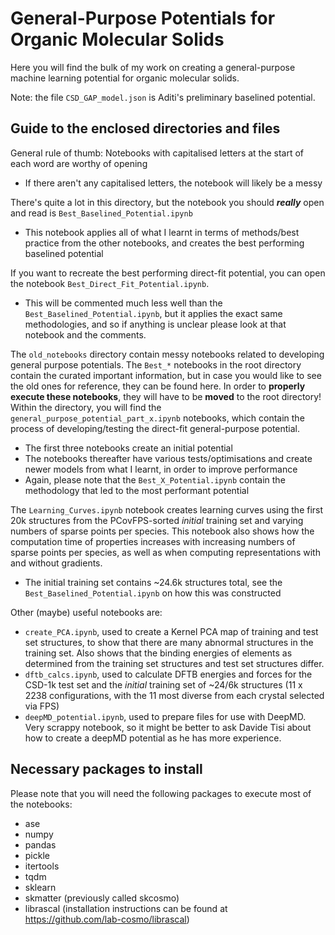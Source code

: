 # General-Purpose Potentials for Organic Molecular Solids

Here you will find the bulk of my work on creating a general-purpose machine learning potential for organic molecular solids.

Note: the file `CSD_GAP_model.json` is Aditi's preliminary baselined potential.

## Guide to the enclosed directories and files

General rule of thumb: Notebooks with capitalised letters at the start of each word are worthy of opening
- If there aren't any capitalised letters, the notebook will likely be a messy

There's quite a lot in this directory, but the notebook you should ___really___ open and read is `Best_Baselined_Potential.ipynb`
- This notebook applies all of what I learnt in terms of methods/best practice from the other notebooks, and creates the best performing baselined potential

If you want to recreate the best performing direct-fit potential, you can open the notebook `Best_Direct_Fit_Potential.ipynb`.
- This will be commented much less well than the `Best_Baselined_Potential.ipynb`, but it applies the exact same methodologies, and so if anything is unclear please look at that notebook and the comments.

The `old_notebooks` directory contain messy notebooks related to developing general purpose potentials. The `Best_*` notebooks in the root directory contain the curated important information, but in case you would like to see the old ones for reference, they can be found here. In order to __properly execute these notebooks__, they will have to be __moved__ to the root directory!
Within the directory, you will find the `general_purpose_potential_part_x.ipynb` notebooks, which contain the process of developing/testing the direct-fit general-purpose potential.
- The first three notebooks create an initial potential
- The notebooks thereafter have various tests/optimisations and create newer models from what I learnt, in order to improve performance
- Again, please note that the `Best_X_Potential.ipynb` contain the methodology that led to the most performant potential

The `Learning_Curves.ipynb` notebook creates learning curves using the first 20k structures from the PCovFPS-sorted _initial_ training set and varying numbers of sparse points per species. This notebook also shows how the computation time of properties increases with increasing numbers of sparse points per species, as well as when computing representations with and without gradients.
- The initial training set contains ~24.6k structures total, see the `Best_Baselined_Potential.ipynb` on how this was constructed

Other (maybe) useful notebooks are:
- `create_PCA.ipynb`, used to create a Kernel PCA map of training and test set structures, to show that there are many abnormal structures in the training set. Also shows that the binding energies of elements as determined from the training set structures and test set structures differ.
- `dftb_calcs.ipynb`, used to calculate DFTB energies and forces for the CSD-1k test set and the _initial_ training set of ~24/6k structures (11 x 2238 configurations, with the 11 most diverse from each crystal selected via FPS)
- `deepMD_potential.ipynb`, used to prepare files for use with DeepMD. Very scrappy notebook, so it might be better to ask Davide Tisi about how to create a deepMD potential as he has more experience.

## Necessary packages to install

Please note that you will need the following packages to execute most of the notebooks:
- ase
- numpy
- pandas
- pickle
- itertools
- tqdm
- sklearn
- skmatter (previously called skcosmo)
- librascal (installation instructions can be found at https://github.com/lab-cosmo/librascal) 
